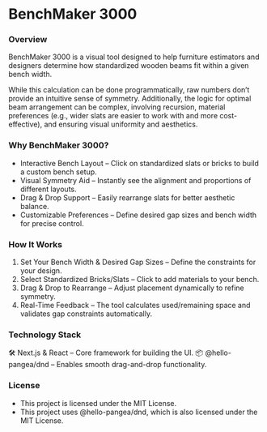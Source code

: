 # BenchMaker 3000

### Overview

BenchMaker 3000 is a visual tool designed to help furniture estimators and designers determine how standardized wooden beams fit within a given bench width.

While this calculation can be done programmatically, raw numbers don’t provide an intuitive sense of symmetry. Additionally, the logic for optimal beam arrangement can be complex, involving recursion, material preferences (e.g., wider slats are easier to work with and more cost-effective), and ensuring visual uniformity and aesthetics.

### Why BenchMaker 3000?

* Interactive Bench Layout – Click on standardized slats or bricks to build a custom bench setup.
* Visual Symmetry Aid – Instantly see the alignment and proportions of different layouts.
* Drag & Drop Support – Easily rearrange slats for better aesthetic balance.
* Customizable Preferences – Define desired gap sizes and bench width for precise control.

### How It Works

1. Set Your Bench Width & Desired Gap Sizes – Define the constraints for your design.
2. Select Standardized Bricks/Slats – Click to add materials to your bench.
3. Drag & Drop to Rearrange – Adjust placement dynamically to refine symmetry.
4. Real-Time Feedback – The tool calculates used/remaining space and validates gap constraints automatically.

### Technology Stack

🛠 Next.js & React – Core framework for building the UI.
📦 @hello-pangea/dnd – Enables smooth drag-and-drop functionality.

### License

* This project is licensed under the MIT License.
* This project uses @hello-pangea/dnd, which is also licensed under the MIT License.
